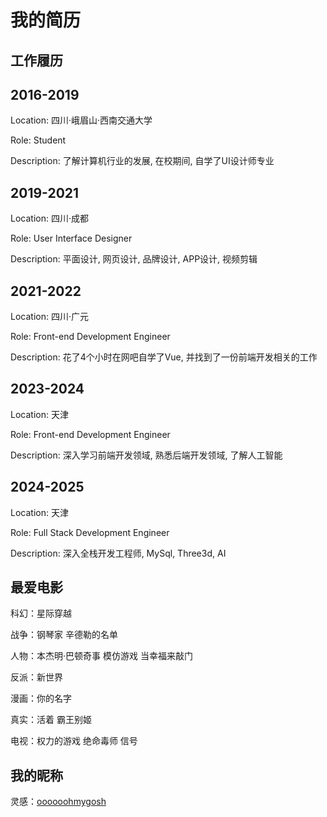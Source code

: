 # 我的简历

## 工作履历

## 2016-2019

Location: 四川·峨眉山·西南交通大学

Role: Student

Description: 了解计算机行业的发展, 在校期间, 自学了UI设计师专业

## 2019-2021

Location: 四川·成都

Role: User Interface Designer

Description: 平面设计, 网页设计, 品牌设计, APP设计, 视频剪辑

## 2021-2022

Location: 四川·广元

Role: Front-end Development Engineer

Description: 花了4个小时在网吧自学了Vue, 并找到了一份前端开发相关的工作

## 2023-2024

Location: 天津

Role: Front-end Development Engineer

Description: 深入学习前端开发领域, 熟悉后端开发领域, 了解人工智能

## 2024-2025

Location: 天津

Role: Full Stack Development Engineer

Description: 深入全栈开发工程师, MySql, Three3d, AI

## 最爱电影

科幻：星际穿越

战争：钢琴家 辛德勒的名单

人物：本杰明·巴顿奇事 模仿游戏 当幸福来敲门

反派：新世界

漫画：你的名字

真实：活着 霸王别姬

电视：权力的游戏 绝命毒师 信号

## 我的昵称

灵感：[oooooohmygosh](https://space.bilibili.com/38053181)